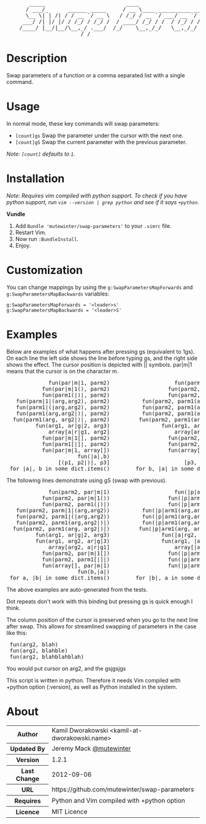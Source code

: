 <pre>
       _____                         ____                                  __
      / ___/_      ______ _____     / __ \____ __________ _____ ___  ___  / /____  __________
      \__ \| | /| / / __ `/ __ \   / /_/ / __ `/ ___/ __ `/ __ `__ \/ _ \/ __/ _ \/ ___/ ___/
     ___/ /| |/ |/ / /_/ / /_/ /  / ____/ /_/ / /  / /_/ / / / / / /  __/ /_/  __/ /  (__  )
    /____/ |__/|__/\__,_/ .___/  /_/    \__,_/_/   \__,_/_/ /_/ /_/\___/\__/\___/_/  /____/
                       /_/
</pre>

# Description

Swap parameters of a function or a comma separated list with a single command.

# Usage

In normal mode, these key commands will swap parameters:

* `[count]gs` Swap the parameter under the cursor with the next one.
* `[count]gS` Swap the current parameter with the previous parameter.

_Note: `[count]` defaults to `1`._

# Installation

_Note: Requires vim compiled with python support. To check if you have python
support, run `vim --version | grep python` and see if it says `+python`._

**Vundle**

1. Add `Bundle 'mutewinter/swap-parameters'` to your `.vimrc` file.
2. Restart Vim.
3. Now run `:BundleInstall`.
4. Enjoy.

# Customization

You can change mappings by using the `g:SwapParametersMapForwards` and
`g:SwapParametersMapBackwards` variables:
```vim
g:SwapParametersMapForwards = '<leader>s'
g:SwapParametersMapBackwards = '<leader>S'
```

# Examples

Below are examples of what happens after pressing gs (equivalent to 1gs).
On each line the left side shows the line before typing gs, and the right
side shows the effect. The cursor position is depicted with || symbols.
par|m|1 means that the cursor is on the character m.

<pre>
             fun(par|m|1, parm2)                    fun(parm2, parm|1|)
           fun(par|m|1(), parm2)                  fun(parm2, parm1(|)|)
           fun(parm1(|)|, parm2)                  fun(parm2, parm1(|)|)
   fun(parm|1|(arg,arg2), parm2)          fun(parm2, parm1(arg,arg2|)|)
   fun(parm1|(|arg,arg2), parm2)          fun(parm2, parm1(arg,arg2|)|)
   fun(parm1(arg,arg2|)|, parm2)          fun(parm2, parm1(arg,arg2|)|)
  fun(parm1(arg, arg2|)|, parm2)         fun(parm2, parm1(arg, arg2|)|)
         fun(arg1, ar|g|2, arg3)                fun(arg1, arg3, arg|2|)
             array[a|r|g1, arg2]                    array[arg2, arg|1|]
           fun(par|m|1[], parm2)                  fun(parm2, parm1[|]|)
           fun(parm1[|]|, parm2)                  fun(parm2, parm1[|]|)
           fun(par|m|1, array[])                  fun(array[], parm|1|)
                      fun(|a|,b)                             fun(b,|a|)
                [(p1, p2|)|, p3]                       [p3, (p1, p2|)|]
 for |a|, b in some_dict.items()        for b, |a| in some_dict.items()
</pre>

 The following lines demonstrate using gS (swap with previous).

<pre>
             fun(parm2, par|m|1)                    fun(|p|arm1, parm2)
           fun(parm2, par|m|1())                  fun(|p|arm1(), parm2)
           fun(parm2, parm1(|)|)                  fun(|p|arm1(), parm2)
   fun(parm2, parm|1|(arg,arg2))          fun(|p|arm1(arg,arg2), parm2)
   fun(parm2, parm1|(|arg,arg2))          fun(|p|arm1(arg,arg2), parm2)
   fun(parm2, parm1(arg,arg2|)|)          fun(|p|arm1(arg,arg2), parm2)
  fun(parm2, parm1(arg, arg2|)|)         fun(|p|arm1(arg, arg2), parm2)
         fun(arg1, ar|g|2, arg3)                fun(|a|rg2, arg1, arg3)
         fun(arg1, arg2, ar|g|3)                fun(arg1, |a|rg3, arg2)
             array[arg2, a|r|g1]                    array[|a|rg1, arg2]
           fun(parm2, par|m|1[])                  fun(|p|arm1[], parm2)
           fun(parm2, parm1[|]|)                  fun(|p|arm1[], parm2)
           fun(array[], par|m|1)                  fun(|p|arm1, array[])
                      fun(b,|a|)                             fun(|a|,b)
 for a, |b| in some_dict.items()        for |b|, a in some_dict.items()
</pre>

 The above examples are auto-generated from the tests.

 Dot repeats don't work with this binding but pressing gs is quick enough I
 think.

 The column position of the cursor is preserved when you go to the next
 line after swap. This allows for streamlined swapping of parameters in the
 case like this:

<pre>
 fun(arg2, blah)
 fun(arg2, blahble)
 fun(arg2, blahblahblah)
</pre>

 You would put cursor on arg2, and the gsjgsjgs


 This script is written in python. Therefore it needs Vim compiled with
 +python option (:version), as well as Python installed in the system.

# About

<table>
  <tbody>
    <tr>
      <th>Author</th><td>Kamil Dworakowski &lt;kamil-at-dworakowski.name&gt;</td>
    </tr>
    <tr>
      <th>Updated By</th><td>Jeremy Mack <a href="http://twitter.com/mutewinter">@mutewinter</a></td>
    </tr>
    <tr>
      <th>Version</th><td>1.2.1</td>
    </tr>
    <tr>
      <th>Last Change</th><td>2012-09-06</td>
    </tr>
    <tr>
      <th>URL</th><td>https://github.com/mutewinter/swap-parameters</td>
    </tr>
    <tr>
      <th>Requires</th><td>Python and Vim compiled with +python option</td>
    </tr>
    <tr>
      <th>Licence</th><td>MIT Licence</td>
    </tr>
  </tbody>
</table>
